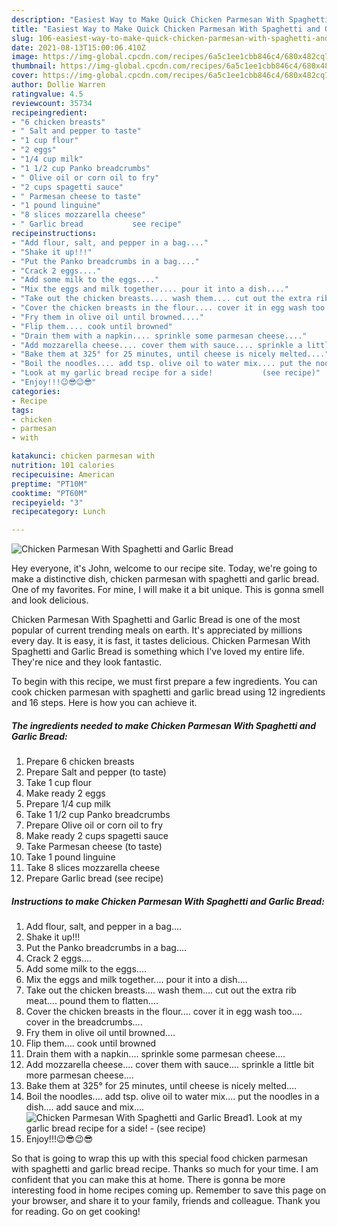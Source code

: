```yaml
---
description: "Easiest Way to Make Quick Chicken Parmesan With Spaghetti and Garlic Bread"
title: "Easiest Way to Make Quick Chicken Parmesan With Spaghetti and Garlic Bread"
slug: 106-easiest-way-to-make-quick-chicken-parmesan-with-spaghetti-and-garlic-bread
date: 2021-08-13T15:00:06.410Z
image: https://img-global.cpcdn.com/recipes/6a5c1ee1cbb846c4/680x482cq70/chicken-parmesan-with-spaghetti-and-garlic-bread-recipe-main-photo.jpg
thumbnail: https://img-global.cpcdn.com/recipes/6a5c1ee1cbb846c4/680x482cq70/chicken-parmesan-with-spaghetti-and-garlic-bread-recipe-main-photo.jpg
cover: https://img-global.cpcdn.com/recipes/6a5c1ee1cbb846c4/680x482cq70/chicken-parmesan-with-spaghetti-and-garlic-bread-recipe-main-photo.jpg
author: Dollie Warren
ratingvalue: 4.5
reviewcount: 35734
recipeingredient:
- "6 chicken breasts"
- " Salt and pepper to taste"
- "1 cup flour"
- "2 eggs"
- "1/4 cup milk"
- "1 1/2 cup Panko breadcrumbs"
- " Olive oil or corn oil to fry"
- "2 cups spagetti sauce"
- " Parmesan cheese to taste"
- "1 pound linguine"
- "8 slices mozzarella cheese"
- " Garlic bread           see recipe"
recipeinstructions:
- "Add flour, salt, and pepper in a bag...."
- "Shake it up!!!"
- "Put the Panko breadcrumbs in a bag...."
- "Crack 2 eggs...."
- "Add some milk to the eggs...."
- "Mix the eggs and milk together.... pour it into a dish...."
- "Take out the chicken breasts.... wash them.... cut out the extra rib meat.... pound them to flatten...."
- "Cover the chicken breasts in the flour.... cover it in egg wash too.... cover in the breadcrumbs...."
- "Fry them in olive oil until browned...."
- "Flip them.... cook until browned"
- "Drain them with a napkin.... sprinkle some parmesan cheese...."
- "Add mozzarella cheese.... cover them with sauce.... sprinkle a little bit more parmesan cheese...."
- "Bake them at 325° for 25 minutes, until cheese is nicely melted...."
- "Boil the noodles.... add tsp. olive oil to water mix.... put the noodles in a dish.... add sauce and mix...."
- "Look at my garlic bread recipe for a side!           (see recipe)"
- "Enjoy!!!😉😎😉😎"
categories:
- Recipe
tags:
- chicken
- parmesan
- with

katakunci: chicken parmesan with 
nutrition: 101 calories
recipecuisine: American
preptime: "PT10M"
cooktime: "PT60M"
recipeyield: "3"
recipecategory: Lunch

---
```



![Chicken Parmesan With Spaghetti and Garlic Bread](https://img-global.cpcdn.com/recipes/6a5c1ee1cbb846c4/680x482cq70/chicken-parmesan-with-spaghetti-and-garlic-bread-recipe-main-photo.jpg)

Hey everyone, it's John, welcome to our recipe site. Today, we're going to make a distinctive dish, chicken parmesan with spaghetti and garlic bread. One of my favorites. For mine, I will make it a bit unique. This is gonna smell and look delicious.

Chicken Parmesan With Spaghetti and Garlic Bread is one of the most popular of current trending meals on earth. It's appreciated by millions every day. It is easy, it is fast, it tastes delicious. Chicken Parmesan With Spaghetti and Garlic Bread is something which I've loved my entire life. They're nice and they look fantastic.




To begin with this recipe, we must first prepare a few ingredients. You can cook chicken parmesan with spaghetti and garlic bread using 12 ingredients and 16 steps. Here is how you can achieve it.

<!--inarticleads1-->

##### The ingredients needed to make Chicken Parmesan With Spaghetti and Garlic Bread:

1. Prepare 6 chicken breasts
1. Prepare  Salt and pepper (to taste)
1. Take 1 cup flour
1. Make ready 2 eggs
1. Prepare 1/4 cup milk
1. Take 1 1/2 cup Panko breadcrumbs
1. Prepare  Olive oil or corn oil to fry
1. Make ready 2 cups spagetti sauce
1. Take  Parmesan cheese (to taste)
1. Take 1 pound linguine
1. Take 8 slices mozzarella cheese
1. Prepare  Garlic bread           (see recipe)




<!--inarticleads2-->

##### Instructions to make Chicken Parmesan With Spaghetti and Garlic Bread:

1. Add flour, salt, and pepper in a bag....
1. Shake it up!!!
1. Put the Panko breadcrumbs in a bag....
1. Crack 2 eggs....
1. Add some milk to the eggs....
1. Mix the eggs and milk together.... pour it into a dish....
1. Take out the chicken breasts.... wash them.... cut out the extra rib meat.... pound them to flatten....
1. Cover the chicken breasts in the flour.... cover it in egg wash too.... cover in the breadcrumbs....
1. Fry them in olive oil until browned....
1. Flip them.... cook until browned
1. Drain them with a napkin.... sprinkle some parmesan cheese....
1. Add mozzarella cheese.... cover them with sauce.... sprinkle a little bit more parmesan cheese....
1. Bake them at 325° for 25 minutes, until cheese is nicely melted....
1. Boil the noodles.... add tsp. olive oil to water mix.... put the noodles in a dish.... add sauce and mix....
<img src="//assets-global.cpcdn.com/assets/icons/button_play-2c75c40dde080a61004c1f40b05d8f140eaff45d7e9e6481dc71c63d2e7c4909.png" alt="Chicken Parmesan With Spaghetti and Garlic Bread">1. Look at my garlic bread recipe for a side! -           (see recipe)
1. Enjoy!!!😉😎😉😎




So that is going to wrap this up with this special food chicken parmesan with spaghetti and garlic bread recipe. Thanks so much for your time. I am confident that you can make this at home. There is gonna be more interesting food in home recipes coming up. Remember to save this page on your browser, and share it to your family, friends and colleague. Thank you for reading. Go on get cooking!
